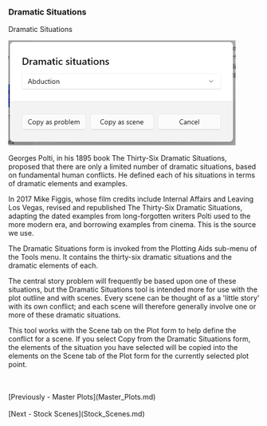 ### Dramatic Situations ###
Dramatic Situations <br/>

![](Tools-Dramatic-Situations.png)

Georges Polti, in his 1895 book The Thirty-Six Dramatic Situations, proposed that there are only a limited number of dramatic situations, based on fundamental human conflicts.   He defined each of his situations in terms of dramatic elements and examples. <br/>

In 2017 Mike Figgis, whose film credits include Internal Affairs and Leaving Los Vegas, revised and republished The Thirty-Six Dramatic Situations, adapting the dated examples from long-forgotten writers Polti used to the more modern era, and borrowing examples from cinema. This is the source we use.  <br/>

The Dramatic Situations form is invoked from the Plotting Aids sub-menu of the Tools menu.  It contains the thirty-six dramatic situations and the dramatic elements of each. <br/>

The central story problem will frequently be based upon one of these situations, but the Dramatic Situations tool is intended more for use with the plot outline and with scenes.  Every scene can be thought of as a 'little story' with its own conflict; and each scene will therefore generally involve one or more of these dramatic situations. <br/>

This tool works with the Scene tab on the Plot form to help define the conflict for a scene.  If you select Copy from the Dramatic Situations form, the elements of the situation you have selected will be copied into the elements on the Scene tab of the Plot form for the currently selected plot point. <br/>

 <br/>
 <br/>
[Previously - Master Plots](Master_Plots.md) <br/>
 <br/>
[Next - Stock Scenes](Stock_Scenes.md) <br/>
 <br/>
